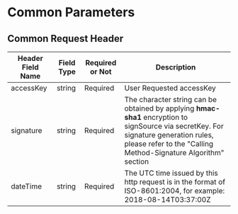# Common Parameters

## Common Request Header

| Header Field Name | Field Type | Required or Not | Description                                                         |
| ---------- | -------- | -------- | ------------------------------------------------------------ |
| accessKey  | string   | Required | User Requested accessKey                                          |
| signature  | string   | Required | The character string can be obtained by applying **hmac-sha1** encryption to signSource via secretKey. For signature generation rules, please refer to the "Calling Method-Signature Algorithm" section |
| dateTime   | string   | Required | The UTC time issued by this http request is in the format of ISO-8601:2004, for example: 2018-08-14T03:37:00Z |
